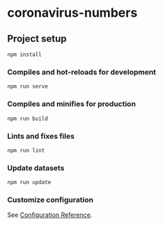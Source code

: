 # coronavirus-numbers

## Project setup
```
npm install
```

### Compiles and hot-reloads for development
```
npm run serve
```

### Compiles and minifies for production
```
npm run build
```

### Lints and fixes files
```
npm run lint
```

### Update datasets
```
npm run update
```

### Customize configuration
See [Configuration Reference](https://cli.vuejs.org/config/).
